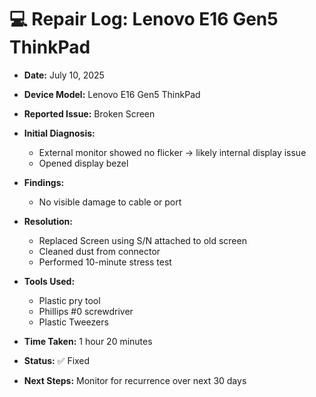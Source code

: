 # 💻 Repair Log: Lenovo E16 Gen5 ThinkPad

- **Date:** July 10, 2025  
- **Device Model:** Lenovo E16 Gen5 ThinkPad
- **Reported Issue:** Broken Screen 
- **Initial Diagnosis:**
  - External monitor showed no flicker → likely internal display issue
  - Opened display bezel

- **Findings:**
  - No visible damage to cable or port

- **Resolution:**
  - Replaced Screen using S/N attached to old screen 
  - Cleaned dust from connector
  - Performed 10-minute stress test 

- **Tools Used:**  
  - Plastic pry tool  
  - Phillips #0 screwdriver
  - Plastic Tweezers

- **Time Taken:** 1 hour 20 minutes

- **Status:** ✅ Fixed  
- **Next Steps:** Monitor for recurrence over next 30 days
